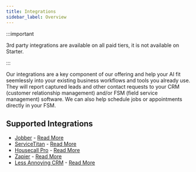 ```yaml
---
title: Integrations
sidebar_label: Overview
---
```


:::important

3rd party integrations are available on all paid tiers, it is not available on Starter.

:::

Our integrations are a key component of our offering and help your AI fit seemlessly into your existing business workflows and tools you already use. They will report captured leads and other contact requests to your CRM (customer relationship management) and/or FSM (field service management) software. We can also help schedule jobs or appointments directly in your FSM.

## Supported Integrations

- [Jobber](https://getjobber.com/) - [Read More](/help/integrations/integration-jobber)
- [ServiceTitan](https://www.servicetitan.com/) - [Read More](/help/integrations/integration-service-titan)
- [Housecall Pro](ttps://www.housecallpro.com) - [Read More](/help/integrations/integration-housecall-pro)
- [Zapier](https://zapier.com/) - [Read More](/help/integrations/integration-zapier)
- [Less Annoying CRM](https://www.lessannoyingcrm.com/) - [Read More](/help/integrations/integration-lacrm)

